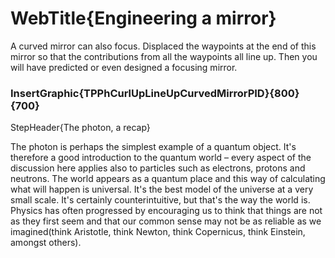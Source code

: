 # WebTitle{Engineering a mirror}

A curved mirror can also focus. Displaced the waypoints at the end of this mirror so that the contributions from all the waypoints all line up. Then you will have predicted or even designed a focusing mirror.

### InsertGraphic{TPPhCurlUpLineUpCurvedMirrorPID}{800}{700}

StepHeader{The photon, a recap}

The photon is perhaps the simplest example of a quantum object. It's therefore a good introduction to the quantum world – every aspect of the discussion here applies also to particles such as electrons, protons and neutrons. The world appears as a quantum place and this way of calculating what will happen is universal. It's the best model of the universe at a very small scale. It's certainly counterintuitive, but that's the way the world is. Physics has often progressed by encouraging us to think that things are not as they first seem and that our common sense may not be as reliable as we imagined(think Aristotle, think Newton, think Copernicus, think Einstein, amongst others).
